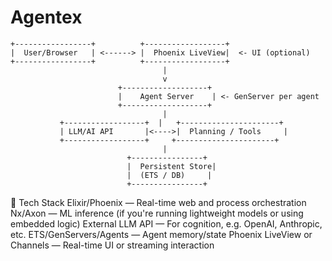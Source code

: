 # Agentex
```
+-----------------+          +------------------+
|  User/Browser   | <------> |  Phoenix LiveView|  <- UI (optional)
+-----------------+          +------------------+
                                  |
                                  v
                        +-------------------+
                        |    Agent Server    | <- GenServer per agent
                        +-------------------+
                                  |
           +------------------+  |   +----------------------+
           | LLM/AI API       |<---->|  Planning / Tools     |
           +------------------+     +----------------------+
                                  |
                          +----------------+
                          |  Persistent Store|
                          |  (ETS / DB)     |
                          +----------------+
```

🧠 Tech Stack
Elixir/Phoenix — Real-time web and process orchestration
Nx/Axon — ML inference (if you're running lightweight models or using embedded logic)
External LLM API — For cognition, e.g. OpenAI, Anthropic, etc.
ETS/GenServers/Agents — Agent memory/state
Phoenix LiveView or Channels — Real-time UI or streaming interaction
